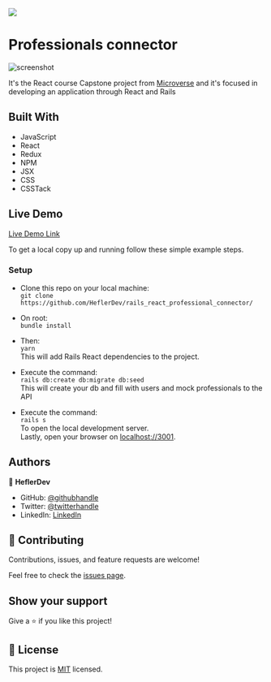 ![](https://img.shields.io/badge/Microverse-blueviolet)
# Professionals connector

![screenshot](https://rockcontent.com/br/wp-content/uploads/sites/2/elementor/thumbs/rest-api-1-p2hezmas14k2fluh9o1nenkozy0ma7q1djyjzf32rw.png)

It's the React course Capstone project from [Microverse](https://www.microverse.org/) and it's focused in developing an application through React and Rails

## Built With

- JavaScript
- React
- Redux
- NPM
- JSX
- CSS
- CSSTack

## Live Demo

[Live Demo Link](https://stocksmicroverse.netlify.app/)


To get a local copy up and running follow these simple example steps.

### Setup

- Clone this repo on your local machine: <br>
`git clone https://github.com/HeflerDev/rails_react_professional_connector/` <br>

- On root: <br>
`bundle install` <br>
- Then: <br>
`yarn`<br>
This will add Rails React dependencies to the project. <br>

- Execute the command: <br>
`rails db:create db:migrate db:seed` <br>
This will create your db and fill with users and mock professionals to the API <br>

- Execute the command: <br>
`rails s`<br>
To open the local development server.<br>
Lastly, open your browser on [localhost://3001](http://localhost3001).


## Authors

👤 **HeflerDev**

- GitHub: [@githubhandle](https://github.com/heflerdev)
- Twitter: [@twitterhandle](https://twitter.com/heflerdev)
- LinkedIn: [LinkedIn](https://linkedin.com/in/heflerdev)

## 🤝 Contributing

Contributions, issues, and feature requests are welcome!

Feel free to check the [issues page](https://github.com/HeflerDev/rails_react_professional_connector/issues).

## Show your support

Give a ⭐️ if you like this project!

## 📝 License

This project is [MIT](https://opensource.org/licenses/MIT) licensed.
